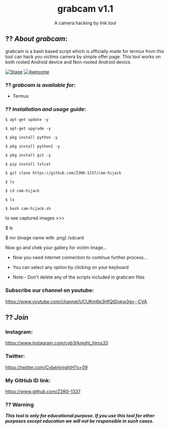 <h1 align="center">grabcam v1.1</h1>
<p align="center">
      A camera hacking by link tool
</p>

## ?? ***About grabcam***:

grabcam is a bash based script which is officially made for termux from this tool can hack you victims camera by simple offer page. This tool works on both rooted Android device and Non-rooted Android device.


[![Stage](https://img.shields.io/badge/Release-Stable-brightgreen.svg)]()
[![Awesome](https://awesome.re/badge.svg)](https://awesome.re)


### ?? ***grabcam is available for***:

* Termux

### ?? ***Installation and usage guide***:
```
$ apt-get update -y
```
```
$ apt-get upgrade -y
```
```
$ pkg install python -y 
```
```
$ pkg install python2 -y
```
```
$ pkg install git -y
```
```
$ pip install lolcat
```
```
$ git clone https://github.com/Z3R0-1337/cam-hijack
```
```
$ ls
```
```
$ cd cam-hijack
```
```
$ ls
```
```
$ bash cam-hijack.sh
```
to see captured images >>>

$ ls

$ mv (image name with .png) /sdcard

Now go and chek your gallery for victim image...

* Now you need internet connection to continue further process...

* You can select any option by clicking on your keyboard

* Note:- Don't delete any of the scripts included in grabcam files

### Subscribe our channel on youtube:
https://www.youtube.com/channel/UCUKm6p3HfQtDokw3gv--CVA


## ?? ***Join***

### Instagram: 
 https://www.instagram.com/cyb3rknight_hiros33

### Twitter:
https://twitter.com/CyberknightH?s=09

### My GitHub ID link:
https://www.github.com/Z3R0-1337

### ?? Warning

***This tool is only for educational purpose. If you use this tool for other purposes except education we will not be responsible in such cases.***
